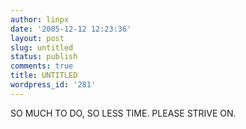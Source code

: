 ```yaml
---
author: linpx
date: '2005-12-12 12:23:36'
layout: post
slug: untitled
status: publish
comments: true
title: UNTITLED
wordpress_id: '281'
---
```


SO MUCH TO DO, SO LESS TIME. PLEASE STRIVE ON.

